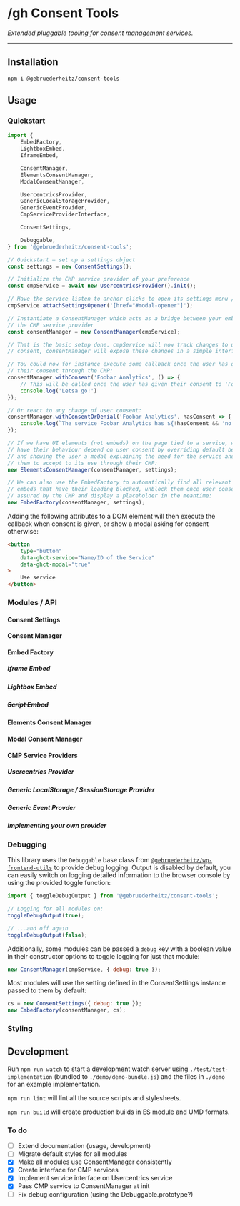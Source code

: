 # /gh Consent Tools

_Extended pluggable tooling for consent management services._

---

## Installation

```shell
npm i @gebruederheitz/consent-tools
```



## Usage

### Quickstart

```js
import {
    EmbedFactory,
    LightboxEmbed,
    IframeEmbed,

    ConsentManager,
    ElementsConsentManager,
    ModalConsentManager,

    UsercentricsProvider,
    GenericLocalStorageProvider,
    GenericEventProvider,
    CmpServiceProviderInterface,

    ConsentSettings,

    Debuggable,
} from '@gebruederheitz/consent-tools';

// Quickstart – set up a settings object
const settings = new ConsentSettings();

// Initialize the CMP service provider of your preference
const cmpService = await new UsercentricsProvider().init();

// Have the service listen to anchor clicks to open its settings menu / modal
cmpService.attachSettingsOpener('[href="#modal-opener"]');

// Instantiate a ConsentManager which acts as a bridge between your embeds and
// the CMP service provider
const consentManager = new ConsentManager(cmpService);

// That is the basic setup done. cmpService will now track changes to user
// consent, consentManager will expose these changes in a simple interface.

// You could now for instance execute some callback once the user has given
// their consent through the CMP:
consentManager.withConsent('Foobar Analytics', () => {
    // This will be called once the user has given their consent to 'Foobar Analytics'
    console.log('Letsa go!')
});

// Or react to any change of user consent:
consentManager.withConsentOrDenial('Foobar Analytics', hasConsent => {
    console.log(`The service Foobar Analytics has ${!hasConsent && 'no'} consent`);
});

// If we have UI elements (not embeds) on the page tied to a service, we can
// have their behaviour depend on user consent by overriding default behaviour
// and showing the user a modal explaining the need for the service and allowing
// them to accept to its use through their CMP:
new ElementsConsentManager(consentManager, settings);

// We can also use the EmbedFactory to automatically find all relevant third-party
// embeds that have their loading blocked, unblock them once user consent is
// assured by the CMP and display a placeholder in the meantime:
new EmbedFactory(consentManager, settings);

```

Adding the following attributes to a DOM element will then execute the callback
when consent is given, or show a modal asking for consent otherwise:

```html
<button
    type="button"
    data-ghct-service="Name/ID of the Service"
    data-ghct-modal="true"
>
    Use service
</button>
```


### Modules / API

#### Consent Settings

#### Consent Manager

#### Embed Factory

##### Iframe Embed

##### Lightbox Embed

##### ~~Script Embed~~

#### Elements Consent Manager

#### Modal Consent Manager

#### CMP Service Providers

##### Usercentrics Provider

##### Generic LocalStorage / SessionStorage Provider

##### Generic Event Provder

##### Implementing your own provider


### Debugging

This library uses the `Debuggable` base class from [`@gebruederheitz/wp-frontend-utils`](https://www.npmjs.com/package/@gebruederheitz/wp-frontend-utils)
to provide debug logging. Output is disabled by default, you can easily switch
on logging detailed information to the browser console by using the provided
toggle function:

```js
import { toggleDebugOutput } from '@gebruederheitz/consent-tools';

// Logging for all modules on:
toggleDebugOutput(true);

// ...and off again
toggleDebugOutput(false);
```


Additionally, some modules can be passed a `debug` key with a boolean value in
their constructor options to toggle logging for just that module:

```js
new ConsentManager(cmpService, { debug: true });
```

Most modules will use the setting defined in the ConsentSettings instance
passed to them by default:
```js
cs = new ConsentSettings({ debug: true });
new EmbedFactory(consentManager, cs);
```


### Styling


## Development

Run `npm run watch` to start a development watch server using `./test/test-implementation`
(bundled to `./demo/demo-bundle.js`) and the files in `./demo` for an example
implementation.

`npm run lint` will lint all the source scripts and stylesheets.

`npm run build` will create production builds in ES module and UMD formats.

### To do

 - [ ] Extend documentation (usage, development)
 - [ ] Migrate default styles for all modules
 - [x] Make all modules use ConsentManager consistently
 - [x] Create interface for CMP services
 - [x] Implement service interface on Usercentrics service
 - [x] Pass CMP service to ConsentManager at init
 - [ ] Fix debug configuration (using the Debuggable.prototype?)
